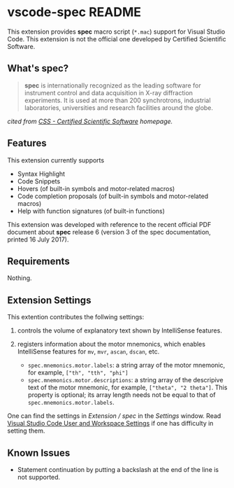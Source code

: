 # vscode-spec README

This extension provides **spec** macro script (`*.mac`) support for Visual Studio Code.
This extension is not the official one developed by Certified Scientific Software.

## What's **spec**?

> **spec** is internationally recognized as the leading software for instrument control and data acquisition in X-ray diffraction experiments.
> It is used at more than 200 synchrotrons, industrial laboratories, universities and research facilities around the globe.

*cited from [CSS - Certified Scientific Software](https://www.certif.com) homepage.*

## Features

This extension currently supports

* Syntax Highlight
* Code Snippets
* Hovers (of built-in symbols and motor-related macros)
* Code completion proposals (of built-in symbols and motor-related macros)
* Help with function signatures (of built-in functions)

This extension was developed with reference to the recent official PDF document about **spec** release 6 (version 3 of the spec documentation, printed 16 July 2017).

## Requirements

Nothing.

## Extension Settings

This extention contributes the follwing settings:

1. controls the volume of explanatory text shown by IntelliSense features.
2. registers information about the motor mnemonics, which enables IntelliSense features for `mv`, `mvr`, `ascan`, `dscan`, etc.

    * `spec.mnemonics.motor.labels`: a string array of the motor mnemonic, for example, `["th", "tth", "phi"]`
    * `spec.mnemonics.motor.descriptions`: a string array of the descripive text of the motor mnemonic, for example, `["theta", "2 theta"]`. This property is optional; its array length needs not be equal to that of `spec.mnemonics.motor.labels`.

One can find the settings in *Extension / spec* in the *Settings* window.
Read [Visual Studio Code User and Workspace Settings](https://code.visualstudio.com/docs/getstarted/settings) if one has difficulty in setting them.

<!-- Include if your extension adds any VS Code settings through the `contributes.configuration` extension point . -->

## Known Issues

* Statement continuation by putting a backslash at the end of the line is not supported.
